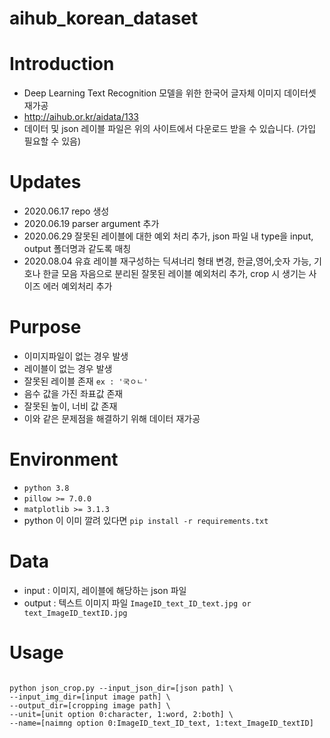 # aihub_korean_dataset 

# Introduction
- Deep Learning Text Recognition 모델을 위한 한국어 글자체 이미지 데이터셋 재가공
- http://aihub.or.kr/aidata/133
- 데이터 및 json 레이블 파일은 위의 사이트에서 다운로드 받을 수 있습니다. (가입 필요할 수 있음)

# Updates
- 2020.06.17 repo 생성
- 2020.06.19 parser argument 추가
- 2020.06.29 잘못된 레이블에 대한 예외 처리 추가, json 파일 내 type을 input, output 폴더명과 같도록 매칭
- 2020.08.04 유효 레이블 재구성하는 딕셔너리 형태 변경, 한글,영어,숫자 가능, 기호나 한글 모음 자음으로 분리된 잘못된 레이블 예외처리 추가, crop 시 생기는 사이즈 에러 예외처리 추가

# Purpose 
- 이미지파일이 없는 경우 발생
- 레이블이 없는 경우 발생
- 잘못된 레이블 존재 `ex : '국ㅇㄴ'`
- 음수 값을 가진 좌표값 존재
- 잘못된 높이, 너비 값 존재
- 이와 같은 문제점을 해결하기 위해 데이터 재가공 

# Environment
- `python 3.8`
- `pillow >= 7.0.0`
- `matplotlib >= 3.1.3`
- python 이 이미 깔려 있다면 `pip install -r requirements.txt`  

# Data
- input : 이미지, 레이블에 해당하는 json 파일
- output : 텍스트 이미지 파일 `ImageID_text_ID_text.jpg or text_ImageID_textID.jpg`

# Usage
<pre><code>
python json_crop.py --input_json_dir=[json path] \
--input_img_dir=[input image path] \
--output_dir=[cropping image path] \
--unit=[unit option 0:character, 1:word, 2:both] \ 
--name=[naimng option 0:ImageID_text_ID_text, 1:text_ImageID_textID]
</code></pre>
